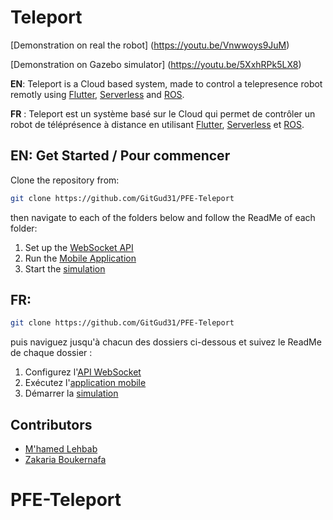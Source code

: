 # Teleport

[Demonstration on real the robot] (https://youtu.be/Vnwwoys9JuM)

[Demonstration on Gazebo simulator] (https://youtu.be/5XxhRPk5LX8)

**EN**: Teleport is a Cloud based system, made to control a telepresence robot remotly using [Flutter](https://flutter.dev/), [Serverless](https://www.serverless.com/) and [ROS](https://www.ros.org/).

**FR** : Teleport est un système basé sur le Cloud qui permet de contrôler un robot de téléprésence à distance en utilisant [Flutter](https://flutter.dev/), [Serverless](https://www.serverless.com/) et [ROS](https://www.ros.org/).

## EN: Get Started / Pour commencer

Clone the repository from: 

 ````bash
git clone https://github.com/GitGud31/PFE-Teleport
 ````
then navigate to each of the folders below and follow the ReadMe of each folder:

 1. Set up the [WebSocket API](https://github.com/GitGud31/PFE-Teleport/tree/master/API)
 2. Run the [Mobile Application](https://github.com/GitGud31/PFE-Teleport/tree/master/Mobile_Application)
 3. Start the [simulation](https://github.com/GitGud31/PFE-Teleport/tree/master/ROS_Simulation)
 
## FR: 

````Bash
git clone https://github.com/GitGud31/PFE-Teleport
 ````
puis naviguez jusqu'à chacun des dossiers ci-dessous et suivez le ReadMe de chaque dossier :

 1. Configurez l'[API WebSocket](https://github.com/GitGud31/PFE-Teleport/tree/master/API)
 2. Exécutez l'[application mobile](https://github.com/GitGud31/PFE-Teleport/tree/master/Mobile_Application)
 3. Démarrer la [simulation](https://github.com/GitGud31/PFE-Teleport/tree/master/ROS_Simulation)


## Contributors
 - [M'hamed Lehbab](https://github.com/GitGud31)
 - [Zakaria Boukernafa](https://github.com/zakariaBoukernafa)
 

# PFE-Teleport
